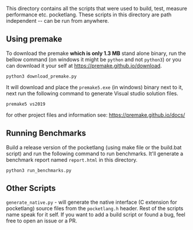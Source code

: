 
This directory contains all the scripts that were used to build, test, measure
performance etc. pocketlang. These scripts in this directory are path
independent -- can be run from anywhere.

## Using premake

To download the premake **which is only 1.3 MB** stand alone binary, run the
bellow command (on windows it might be `python` and not `python3`) or you
can download it your self at https://premake.github.io/download.

```
python3 download_premake.py
```

It will download and place the `premake5.exe` (in windows) binary next to
it, next run the following command to generate Visual studio solution files.

```
premake5 vs2019
```

for other project files and information see: https://premake.github.io/docs/

## Running Benchmarks

Build a release version of the pocketlang (using make file or the build.bat
script) and run the following command to run benchmarks. It'll generate a
benchmark report named `report.html` in this directory.

```
python3 run_benchmarks.py
```

## Other Scripts

`generate_native.py` - will generate the native interface (C extension
for pocketlang) source files from the `pocketlang.h` header. Rest of
the scripts name speak for it self. If you want to add a build script
or found a bug, feel free to open an issue or a PR.
 